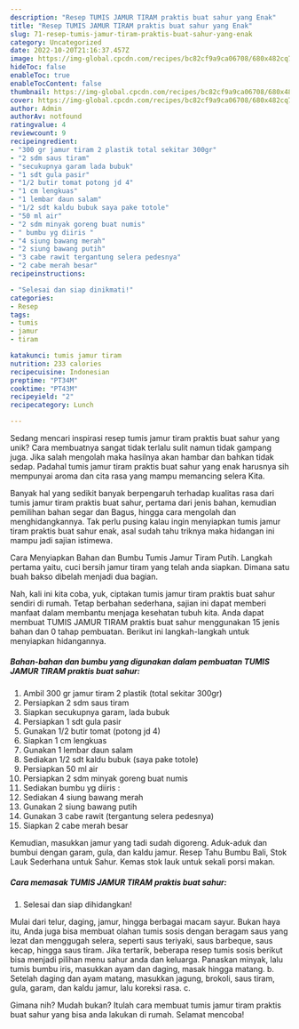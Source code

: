 ```yaml
---
description: "Resep TUMIS JAMUR TIRAM praktis buat sahur yang Enak"
title: "Resep TUMIS JAMUR TIRAM praktis buat sahur yang Enak"
slug: 71-resep-tumis-jamur-tiram-praktis-buat-sahur-yang-enak
category: Uncategorized
date: 2022-10-20T21:16:37.457Z
image: https://img-global.cpcdn.com/recipes/bc82cf9a9ca06708/680x482cq70/tumis-jamur-tiram-praktis-buat-sahur-foto-resep-utama.jpg
hideToc: false
enableToc: true
enableTocContent: false
thumbnail: https://img-global.cpcdn.com/recipes/bc82cf9a9ca06708/680x482cq70/tumis-jamur-tiram-praktis-buat-sahur-foto-resep-utama.jpg
cover: https://img-global.cpcdn.com/recipes/bc82cf9a9ca06708/680x482cq70/tumis-jamur-tiram-praktis-buat-sahur-foto-resep-utama.jpg
author: Admin
authorAv: notfound
ratingvalue: 4
reviewcount: 9
recipeingredient:
- "300 gr jamur tiram 2 plastik total sekitar 300gr"
- "2 sdm saus tiram"
- "secukupnya garam lada bubuk"
- "1 sdt gula pasir"
- "1/2 butir tomat potong jd 4"
- "1 cm lengkuas"
- "1 lembar daun salam"
- "1/2 sdt kaldu bubuk saya pake totole"
- "50 ml air"
- "2 sdm minyak goreng buat numis"
- " bumbu yg diiris "
- "4 siung bawang merah"
- "2 siung bawang putih"
- "3 cabe rawit tergantung selera pedesnya"
- "2 cabe merah besar"
recipeinstructions:

- "Selesai dan siap dinikmati!"
categories:
- Resep
tags:
- tumis
- jamur
- tiram

katakunci: tumis jamur tiram 
nutrition: 233 calories
recipecuisine: Indonesian
preptime: "PT34M"
cooktime: "PT43M"
recipeyield: "2"
recipecategory: Lunch

---
```





Sedang mencari inspirasi resep tumis jamur tiram praktis buat sahur yang unik? Cara membuatnya sangat tidak terlalu sulit namun tidak gampang juga. Jika salah mengolah maka hasilnya akan hambar dan bahkan tidak sedap. Padahal tumis jamur tiram praktis buat sahur yang enak harusnya sih mempunyai aroma dan cita rasa yang mampu memancing selera Kita.





Banyak hal yang sedikit banyak berpengaruh terhadap kualitas rasa dari tumis jamur tiram praktis buat sahur, pertama dari jenis bahan, kemudian pemilihan bahan segar dan Bagus, hingga cara mengolah dan menghidangkannya. Tak perlu pusing kalau ingin menyiapkan tumis jamur tiram praktis buat sahur enak,      asal sudah tahu triknya maka hidangan ini mampu jadi sajian istimewa.














Cara Menyiapkan Bahan dan Bumbu Tumis Jamur Tiram Putih. Langkah pertama yaitu, cuci bersih jamur tiram yang telah anda siapkan. Dimana satu buah bakso dibelah menjadi dua bagian.






Nah, kali ini kita coba, yuk, ciptakan tumis jamur tiram praktis buat sahur sendiri di rumah. Tetap berbahan sederhana, sajian ini dapat memberi manfaat dalam membantu menjaga kesehatan tubuh kita. Anda dapat membuat TUMIS JAMUR TIRAM praktis buat sahur menggunakan 15 jenis bahan dan 0 tahap pembuatan. Berikut ini langkah-langkah untuk menyiapkan hidangannya.

<!--inarticleads1-->

##### Bahan-bahan dan bumbu yang digunakan dalam pembuatan TUMIS JAMUR TIRAM praktis buat sahur:

1. Ambil 300 gr jamur tiram 2 plastik (total sekitar 300gr)
1. Persiapkan 2 sdm saus tiram
1. Siapkan secukupnya garam, lada bubuk
1. Persiapkan 1 sdt gula pasir
1. Gunakan 1/2 butir tomat (potong jd 4)
1. Siapkan 1 cm lengkuas
1. Gunakan 1 lembar daun salam
1. Sediakan 1/2 sdt kaldu bubuk (saya pake totole)
1. Persiapkan 50 ml air
1. Persiapkan 2 sdm minyak goreng buat numis
1. Sediakan  bumbu yg diiris :
1. Sediakan 4 siung bawang merah
1. Gunakan 2 siung bawang putih
1. Gunakan 3 cabe rawit (tergantung selera pedesnya)
1. Siapkan 2 cabe merah besar


Kemudian, masukkan jamur yang tadi sudah digoreng. Aduk-aduk dan bumbui dengan garam, gula, dan kaldu jamur. Resep Tahu Bumbu Bali, Stok Lauk Sederhana untuk Sahur. Kemas stok lauk untuk sekali porsi makan. 

<!--inarticleads2-->

##### Cara memasak TUMIS JAMUR TIRAM praktis buat sahur:


1. Selesai dan siap dihidangkan!

Mulai dari telur, daging, jamur, hingga berbagai macam sayur. Bukan haya itu, Anda juga bisa membuat olahan tumis sosis dengan beragam saus yang lezat dan menggugah selera, seperti saus teriyaki, saus barbeque, saus kecap, hingga saus tiram. Jika tertarik, beberapa resep tumis sosis berikut bisa menjadi pilihan menu sahur anda dan keluarga. Panaskan minyak, lalu tumis bumbu iris, masukkan ayam dan daging, masak hingga matang. b. Setelah daging dan ayam matang, masukkan jagung, brokoli, saus tiram, gula, garam, dan kaldu jamur, lalu koreksi rasa. c. 

Gimana nih? Mudah bukan? Itulah cara membuat tumis jamur tiram praktis buat sahur yang bisa anda lakukan di rumah. Selamat mencoba!
